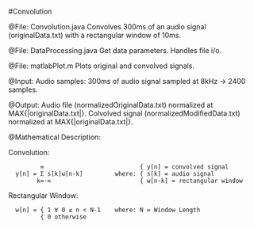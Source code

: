 #Convolution

@File: Convolution.java
Convolves 300ms of an audio signal (originalData.txt) with a rectangular window of 10ms.
    
@File: DataProcessing.java
Get data parameters.
Handles file i/o.

@File: matlabPlot.m
Plots original and convolved signals.
  
@Input:
Audio samples: 300ms of audio signal sampled at 8kHz -> 2400 samples.
  
@Output:
Audio file (normalizedOriginalData.txt) normalized at MAX{|originalData.txt|}.
Colvolved signal (normalizedModifiedData.txt) normalized at MAX{|originalData.txt|}.
  
@Mathematical Description:

  Convolution:

             ∞                           { y[n] = convolved signal
      y[n] = Σ s[k]w[n-k]         where: { s[k] = audio signal 
            k=-∞                         { w[n-k] = rectangular window
            
  Rectangular Window:
  
      w[n] = { 1 ∀ 0 ≤ n < N-1    where: N = Window Length
             { 0 otherwise 
  
